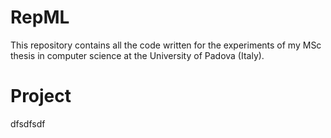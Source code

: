 # RepML
This repository contains all the code written for the experiments of my MSc thesis in computer science at the University of Padova (Italy).
# Project
dfsdfsdf
